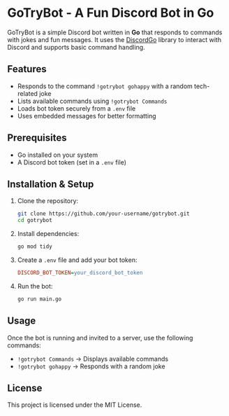 # GoTryBot - A Fun Discord Bot in Go

GoTryBot is a simple Discord bot written in **Go** that responds to commands with jokes and fun messages. It uses the [DiscordGo](https://github.com/bwmarrin/discordgo) library to interact with Discord and supports basic command handling.

## Features  
- Responds to the command `!gotrybot gohappy` with a random tech-related joke  
- Lists available commands using `!gotrybot Commands`  
- Loads bot token securely from a `.env` file  
- Uses embedded messages for better formatting  

## Prerequisites  
- Go installed on your system  
- A Discord bot token (set in a `.env` file)  

## Installation & Setup  

1. Clone the repository:  
   ```sh
   git clone https://github.com/your-username/gotrybot.git
   cd gotrybot
   ```  
2. Install dependencies:  
   ```sh
   go mod tidy
   ```  
3. Create a `.env` file and add your bot token:  
   ```ini
   DISCORD_BOT_TOKEN=your_discord_bot_token
   ```  
4. Run the bot:  
   ```sh
   go run main.go
   ```  

## Usage  
Once the bot is running and invited to a server, use the following commands:  
- `!gotrybot Commands` → Displays available commands  
- `!gotrybot gohappy` → Responds with a random joke  

## License  
This project is licensed under the MIT License.  

